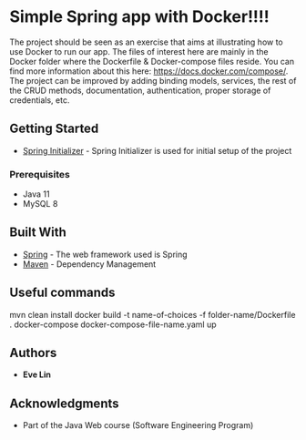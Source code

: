 # Simple Spring app with Docker!!!! 
The project should be seen as an exercise that aims at illustrating how to use Docker to run our app. 
The files of interest here are mainly in the Docker folder where the Dockerfile & Docker-compose files reside. You can find more information about this here: https://docs.docker.com/compose/.
The project can be improved by adding binding models, services, the rest of the CRUD methods, documentation, authentication, proper storage of credentials, etc.
## Getting Started
* [Spring Initializer](https://start.spring.io/) - Spring Initializer is used for initial setup of the project

### Prerequisites

* Java 11
* MySQL 8

## Built With

* [Spring](https://spring.io/) - The web framework used is Spring
* [Maven](https://maven.apache.org/) - Dependency Management

## Useful commands

mvn clean install
docker build -t name-of-choices -f folder-name/Dockerfile .
docker-compose docker-compose-file-name.yaml up

## Authors

* **Eve Lin**


## Acknowledgments

* Part of the Java Web course (Software Engineering Program)